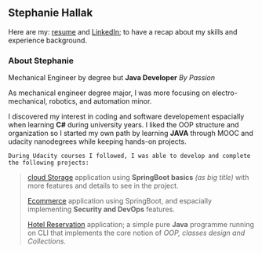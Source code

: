 ## Stephanie Hallak

Here are my: [resume](https://docs.google.com/document/d/1sS1wTfhFODQTpPGDiPC3yl-kpENsHfgnLogAhhEcFmc/edit#heading=h.5x0d5h95i329) and [LinkedIn](https://www.linkedin.com/in/stephaniehallak/); to have a recap about my skills and experience background.

### About Stephanie

Mechanical Engineer by degree but **Java Developer** _By Passion_

As mechanical engineer degree major, I was more focusing on electro-mechanical, robotics, and automation minor.

I discovered my interest in coding and software developement espacially when learning **C#** during university years. I liked the OOP structure and organization so I started my own path by learning **JAVA** through MOOC and udacity nanodegrees while keeping hands-on projects.

`During Udacity courses I followed, I was able to develop and complete the following projects:`

>[cloud Storage](https://github.com/StephanieHallak/cloud-Storage-Spring-Boot.git) application using **SpringBoot basics** _(as big title)_ with more features and details to see in the project.
>
>[Ecommerce](https://github.com/StephanieHallak/Security-and-DevOps-Shopping-Cart.git) application using SpringBoot, and espacially implementing **Security and DevOps** features.
>
>[Hotel Reservation](https://github.com/StephanieHallak/Hotel-Reservation-Collections.git) application; a simple pure **Java** programme running on CLI that implements the core notion of _OOP, classes design and Collections_.
>

